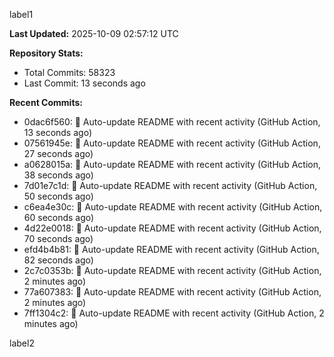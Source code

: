 
label1 
<!-- ACTIVITY_START -->
**Last Updated:** 2025-10-09 02:57:12 UTC

**Repository Stats:**
- Total Commits: 58323
- Last Commit: 13 seconds ago

**Recent Commits:**
- 0dac6f560: 🤖 Auto-update README with recent activity (GitHub Action, 13 seconds ago)
- 07561945e: 🤖 Auto-update README with recent activity (GitHub Action, 27 seconds ago)
- a0628015a: 🤖 Auto-update README with recent activity (GitHub Action, 38 seconds ago)
- 7d01e7c1d: 🤖 Auto-update README with recent activity (GitHub Action, 50 seconds ago)
- c6ea4e30c: 🤖 Auto-update README with recent activity (GitHub Action, 60 seconds ago)
- 4d22e0018: 🤖 Auto-update README with recent activity (GitHub Action, 70 seconds ago)
- efd4b4b81: 🤖 Auto-update README with recent activity (GitHub Action, 82 seconds ago)
- 2c7c0353b: 🤖 Auto-update README with recent activity (GitHub Action, 2 minutes ago)
- 77a607383: 🤖 Auto-update README with recent activity (GitHub Action, 2 minutes ago)
- 7ff1304c2: 🤖 Auto-update README with recent activity (GitHub Action, 2 minutes ago)
<!-- ACTIVITY_END -->

label2
